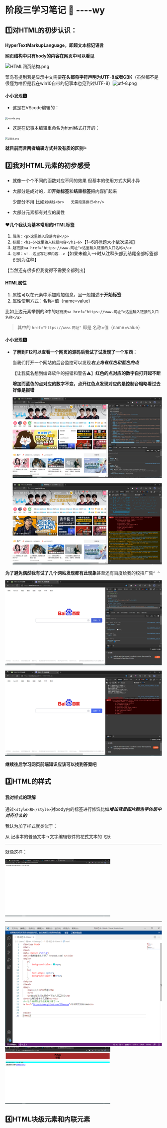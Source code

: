 
# 阶段三学习笔记 🎅    ----wy

## 1️⃣对HTML的初步认识：

**HyperTextMarkupLanguage，即超文本标记语言**



**网页结构中只有body的内容在网页中可以看见**

![HTML网页结构.png](https://github.com/ITAwenya/-/blob/main/HTML%E7%BD%91%E9%A1%B5%E7%BB%93%E6%9E%84.png?raw=true)

菜鸟有提到若是显示中文需要**在头部将字符声明为UTF-8或者GBK**（虽然都不是很懂为啥但是我在win10自带的记事本也见到过UTF-8）![utf-8.png](https://github.com/ITAwenya/-/blob/main/utf-8.png?raw=true)

#### 小小发现🅰

+ 这是在VScode编辑的：



<img src="https://github.com/ITAwenya/-/blob/main/vscode.png?raw=true" alt="vscode.png" style="zoom: 50%;" />

+ 这是在记事本编辑重命名为html格式打开的：

<img src="https://github.com/ITAwenya/-/blob/main/%E8%AE%B0%E4%BA%8B%E6%9C%AC.png?raw=true" alt="记事本.png" style="zoom: 50%;" />



**就目前而言两者编辑方式并没有质的区别💦**





## 2️⃣我对HTML元素的初步感受

+ 就像一个个不同的函数对应不同的效果 但基本的使用方式大同小异

+ 大部分是成对的，即**开始标签**和**结束标签**把内容扩起来

   少部分不用 比如`划横线<br>   无需段落换行<hr/>`
   
+ 大部分元素都有对应的属性



#### ❤几个我认为基本常用的HTML标签

1. `段落：<p>这里输入段落内容</p>` 
2. `标题：<h1~6>这里输入标题内容</h1~6>`【1~6的标题大小依次递减】
3. `超链接<a href="https://www.网址">这里输入链接的入口名称</a>`
4. `注释：<!--这里写注释内容-->`【如果未输入-->时从注释头部到结尾全部标签都识别为注释】

【当然还有很多但我觉得不需要全都列出】



#### HTML属性

1. 属性可以在元素中添加附加信息，且一般描述于**开始标签**
2. 属性使用方式：名称=值（name=value）

​       比如上边元素举例的3中的`超链接<a href="https://www.网址">这里输入链接的入口名称</a>`


>   其中的 `href="https://www.网址"` 即是 名称=值（name=value）






#### 小小发现🅱

+ **了解到F12可以查看一个网页的源码后我试了试发现了一个东西：**

  当我们打开一个网站的后台监控可以发现***右上角有红色和蓝色的点***

  【让我莫名想到编译软件的报错和警告⚠】**红色的点对应的数字自打开起不断**

  **增加而蓝色的点对应的数字不变，点开红色点发现对应的是控制台粗略看过去好像是报错**

  ![B1.png](https://github.com/ITAwenya/Tasks/blob/main/B1.png?raw=true)

  ![B2.png](https://github.com/ITAwenya/Tasks/blob/main/B2.png?raw=true)



**为了避免偶然我有试了几个网站发现都有此现象**甚至还有百度给我的校招广告`^ ^`



![bai1.png](https://github.com/ITAwenya/Tasks/blob/main/bai1.png?raw=true)

![bai2.png](https://github.com/ITAwenya/Tasks/blob/main/bai2.png?raw=true)



**继续往后学习网页前端知识应该可以找到答案吧**





## 3️⃣HTML的样式

#### 我对样式的理解

通过`<style>和</style>`对body内的标签进行修饰比如***增加背景图片颜色字体居中对齐什么的***

我认为加了样式就类似于：

从 记事本的普通文本→文字编辑软件的花式文本的飞跃

****

就像这样：

<img src="https://github.com/ITAwenya/Tasks/blob/main/w.png?raw=true" alt="w.png" style="zoom:33%;" />



*****



<img src="https://github.com/ITAwenya/Tasks/blob/main/vsc.png?raw=true" alt="vsc.png" style="zoom:50%;" />



<img src="https://github.com/ITAwenya/Tasks/blob/main/v.png?raw=true" alt="v.png" style="zoom: 33%;" />





## 4️⃣HTML块级元素和内联元素



